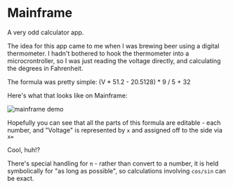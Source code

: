 # Mainframe

A very odd calculator app.

The idea for this app came to me when I was brewing beer using a digital thermometer.  I hadn't bothered to hook the thermometer into a microcrontroller, so I was just reading the voltage directly, and calculating the degrees in Fahrenheit.

The formula was pretty simple: (V * 51.2 - 20.5128) * 9 / 5 + 32

Here's what that looks like on Mainframe:

![mainframe demo](http://media.colinta.com/mainframe.png)

Hopefully you can see that all the parts of this formula are editable - each number, and "Voltage" is represented by `x` and assigned off to the side via `x=`

Cool, huh!?

There's special handling for `π` - rather than convert to a number, it is held symbolically for "as long as possible", so calculations involving `cos/sin` can be exact.
